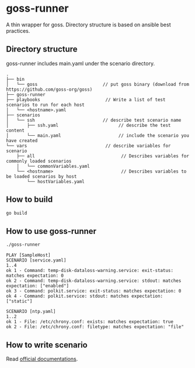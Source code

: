 # goss-runner
A thin wrapper for goss. Directory structure is based on ansible best practices.
## Directory structure
goss-runner includes main.yaml under the scenario directory.
```
.
├── bin
│   └── goss                         // put goss binary (download from https://github.com/goss-org/goss)
├── goss-runner
├── playbooks                         // Write a list of test scenarios to run for each host
│   └── <hostname>.yaml
├── scenarios
│   └── ssh                          // describe test scenario name
│       ├── ssh.yaml                       // describe the test content
│       └── main.yaml                      // include the scenario you have created
└── vars                              // describe variables for scenario
    ├── all                                 // Describes variables for commonly loaded scenarios
    │   └── commonVariables.yaml
    └── <hostname>                          // Describes variables to be loaded scenarios by host
        └── hostVariables.yaml
```
## How to build
```sh
go build
```
## How to use goss-runner
```sh
./goss-runner
```
```
PLAY [SampleHost]
SCENARIO [service.yaml]
1..4
ok 1 - Command: temp-disk-dataloss-warning.service: exit-status: matches expectation: 0
ok 2 - Command: temp-disk-dataloss-warning.service: stdout: matches expectation: ["enabled"]
ok 3 - Command: polkit.service: exit-status: matches expectation: 0
ok 4 - Command: polkit.service: stdout: matches expectation: ["static"]
 
SCENARIO [ntp.yaml]
1..2
ok 1 - File: /etc/chrony.conf: exists: matches expectation: true
ok 2 - File: /etc/chrony.conf: filetype: matches expectation: "file"
```
## How to write scenario
Read [official documentations](https://github.com/goss-org/goss/blob/master/docs/gossfile.md).
 